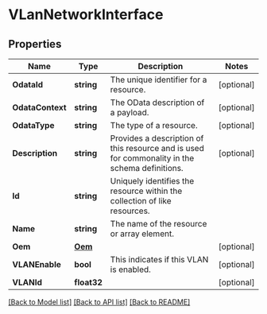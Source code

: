 # VLanNetworkInterface

## Properties
Name | Type | Description | Notes
------------ | ------------- | ------------- | -------------
**OdataId** | **string** | The unique identifier for a resource. | [optional] 
**OdataContext** | **string** | The OData description of a payload. | [optional] 
**OdataType** | **string** | The type of a resource. | [optional] 
**Description** | **string** | Provides a description of this resource and is used for commonality  in the schema definitions. | [optional] 
**Id** | **string** | Uniquely identifies the resource within the collection of like resources. | 
**Name** | **string** | The name of the resource or array element. | 
**Oem** | [**Oem**](Oem.md) |  | [optional] 
**VLANEnable** | **bool** | This indicates if this VLAN is enabled. | [optional] 
**VLANId** | **float32** |  | [optional] 

[[Back to Model list]](../README.md#documentation-for-models) [[Back to API list]](../README.md#documentation-for-api-endpoints) [[Back to README]](../README.md)


